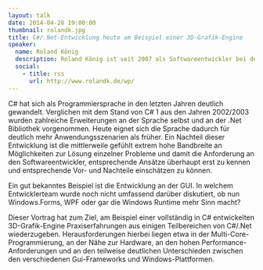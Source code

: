 ```yaml
---
layout: talk
date: 2014-04-28 19:00:00
thumbnail: rolandk.jpg
title: C#/.Net-Entwicklung heute am Beispiel einer 3D-Grafik-Engine
speaker:
  name: Roland König
  description: Roland König ist seit 2007 als Softwareentwickler bei der IGZ Logistics + IT GmbH im oberpfälzischen Falkenberg beschäftigt. Weiterhin hat er das Fach Logistikmanagement an der Euro-FH in Hamburg studiert. Seine Schwerpunkte liegen in der Entwicklung von Standardprodukten im Bereich der Logistik / Automatisierung.
  social:
    - title: rss
      url: http://www.rolandk.de/wp/
---
```

C# hat sich als Programmiersprache in den letzten Jahren deutlich gewandelt. Verglichen mit dem Stand von C# 1 aus den Jahren 2002/2003 wurden zahlreiche Erweiterungen an der Sprache selbst und an der .Net Bibliothek vorgenommen. Heute eignet sich die Sprache dadurch für deutlich mehr Anwendungsszenarien als früher. Ein Nachteil dieser Entwicklung ist die mittlerweile gefühlt extrem hohe Bandbreite an Möglichkeiten zur Lösung einzelner Probleme und damit die Anforderung an den Softwareentwickler, entsprechende Ansätze überhaupt erst zu kennen und entsprechende Vor- und Nachteile einschätzen zu können.

Ein gut bekanntes Beispiel ist die Entwicklung an der GUI. In welchem Entwicklerteam wurde noch nicht umfassend darüber diskutiert, ob nun Windows.Forms, WPF oder gar die Windows Runtime mehr Sinn macht?

Dieser Vortrag hat zum Ziel, am Beispiel einer vollständig in C# entwickelten 3D-Grafik-Engine Praxiserfahrungen aus einigen Teilbereichen von C#/.Net wiederzugeben. Herausforderungen hierbei liegen etwa in der Multi-Core-Programmierung, an der Nähe zur Hardware, an den hohen Performance-Anforderungen und an den teilweise deutlichen Unterschieden zwischen den verschiedenen Gui-Frameworks und Windows-Plattformen.